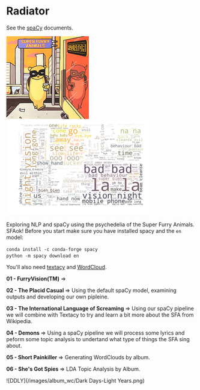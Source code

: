 # Radiator

See the [spaCy](https://spacy.io) documents.

![Radiator](/images/220px-Radiator-SFA.jpg) ![Radiator](/images/SFAOK.png)
<br>

Exploring NLP and spaCy using the psychedelia of the Super Furry Animals. SFAok!
Before you start make sure you have installed spacy and the ```en``` model:

```conda install -c conda-forge spacy```
<br>
```python -m spacy download en```
<br>

You'll also need [textacy](https://chartbeat-labs.github.io/textacy/getting_started/quickstart.html) and [WordCloud](https://amueller.github.io/word_cloud/).

<b>01 - FurryVision(TM)</b> => 

<b>02 - The Placid Casual </b>=> Using the default spaCy model, examining outputs and developing our own pipleine.

<b>03 - The International Language of Screaming </b>=> Using our spaCy pipeline we will combine with Textacy to try and learn a bit more about the SFA from Wikipedia.

<b>04 - Demons </b>=> Using a spaCy pipeline we will process some lyrics and peform some topic analysis to undertand what type of things the SFA sing about.

<b>05 - Short Painkiller </b>=> Generating WordClouds by album.

<b>06 - She's Got Spies </b>=> LDA Topic Analysis by Album.

![DDLY](/images/album_wc/Dark Days-Light Years.png)
